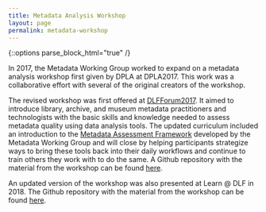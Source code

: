 ```yaml
---
title: Metadata Analysis Workshop
layout: page
permalink: metadata-workshop
---
```


{::options parse_block_html="true" /}

In 2017, the Metadata Working Group worked to expand on a metadata analysis workshop first given by DPLA at DPLA2017. This work was a collaborative effort with several of the original creators of the workshop.

The revised workshop was first offered at [DLFForum2017](https://forum2017.diglib.org/). It aimed to introduce library, archive, and museum metadata practitioners and technologists with the basic skills and knowledge needed to assess metadata quality using data analysis tools. The updated curriculum included an introduction to the [Metadata Assessment Framework](/Sandbox/framework) developed by the Metadata Working Group and will close by helping participants strategize ways to bring these tools back into their daily workflows and continue to train others they work with to do the same. A Github repository with the material from the workshop can be found [here](https://github.com/DLFMetadataAssessment/DLFMetadataQAWorkshop17).

An updated version of the workshop was also presented at Learn @ DLF in 2018. The Github repository with the material from the workshop can be found [here](https://github.com/DLFMetadataAssessment/2018MetadataAnalysisWorkshop).
